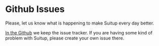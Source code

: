 # Github Issues

Please, let us know what is happening to make Suitup
every day better.

[In the Github](https://github.com/braghimsistemas/suitup-php/issues) we keep the issue tracker. If you
are having some kind of problem with Suitup, please create your own issue there.
